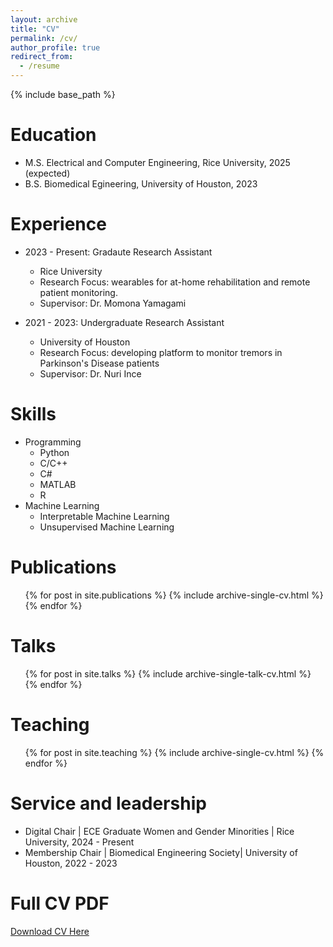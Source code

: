 ```yaml
---
layout: archive
title: "CV"
permalink: /cv/
author_profile: true
redirect_from:
  - /resume
---
```


{% include base_path %}

Education
======
* M.S. Electrical and Computer Engineering, Rice University, 2025 (expected)
* B.S. Biomedical Egineering, University of Houston, 2023


Experience
======
* 2023 - Present: Gradaute Research Assistant
  * Rice University
  * Research Focus: wearables for at-home rehabilitation and remote patient monitoring.
  * Supervisor: Dr. Momona Yamagami

* 2021 - 2023: Undergraduate Research Assistant
  * University of Houston
  * Research Focus: developing platform to monitor tremors in Parkinson's Disease patients
  * Supervisor: Dr. Nuri Ince
  
Skills
======
* Programming
  * Python
  * C/C++
  * C#
  * MATLAB
  * R
* Machine Learning
  * Interpretable Machine Learning
  * Unsupervised Machine Learning

Publications
======
  <ul>{% for post in site.publications %}
    {% include archive-single-cv.html %}
  {% endfor %}</ul>
  
Talks
======
  <ul>{% for post in site.talks %}
    {% include archive-single-talk-cv.html %}
  {% endfor %}</ul>
  
Teaching
======
  <ul>{% for post in site.teaching %}
    {% include archive-single-cv.html %}
  {% endfor %}</ul>
  
Service and leadership
======
* Digital Chair | ECE Graduate Women and Gender Minorities | Rice University, 2024 - Present
* Membership Chair | Biomedical Engineering Society| University of Houston, 2022 - 2023

Full CV PDF
======
[Download CV Here](http://medeehring.github.io/files/M_Deehring_CV.pdf)
